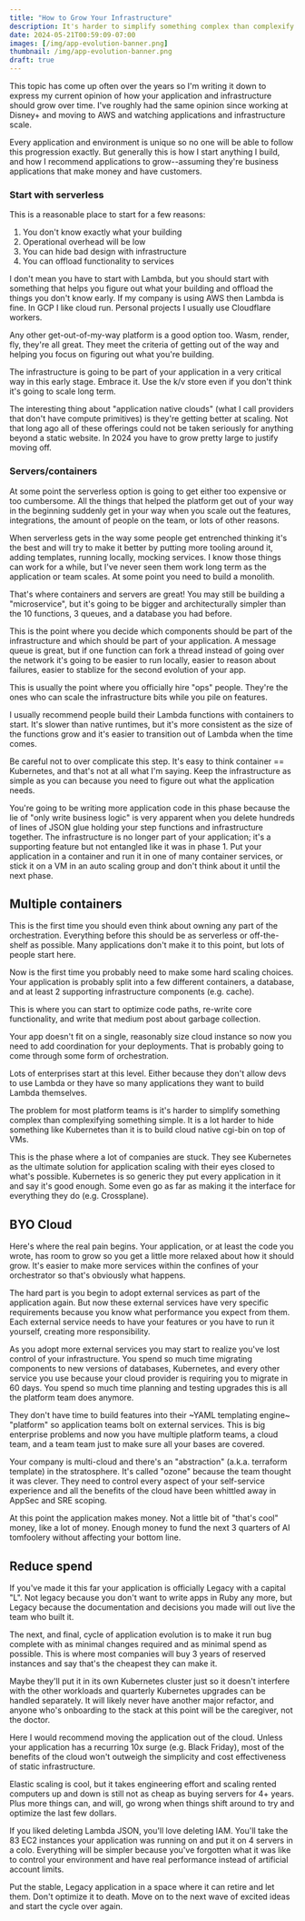 ```yaml
---
title: "How to Grow Your Infrastructure"
description: It's harder to simplify something complex than complexify something simple.
date: 2024-05-21T00:59:09-07:00
images: [/img/app-evolution-banner.png]
thumbnail: /img/app-evolution-banner.png
draft: true
---
```


This topic has come up often over the years so I'm writing it down to express my current opinion of how your application and infrastructure should grow over time.
I've roughly had the same opinion since working at Disney+ and moving to AWS and watching applications and infrastructure scale.

Every application and environment is unique so no one will be able to follow this progression exactly.
But generally this is how I start anything I build, and how I recommend applications to grow--assuming they're business applications that make money and have customers.

### Start with serverless

This is a reasonable place to start for a few reasons:

1. You don't know exactly what your building
1. Operational overhead will be low
1. You can hide bad design with infrastructure
1. You can offload functionality to services

I don't mean you have to start with Lambda, but you should start with something that helps you figure out what your building and offload the things you don't know early.
If my company is using AWS then Lambda is fine.
In GCP I like cloud run.
Personal projects I usually use Cloudflare workers.

Any other get-out-of-my-way platform is a good option too.
Wasm, render, fly, they're all great.
They meet the criteria of getting out of the way and helping you focus on figuring out what you're building.

The infrastructure is going to be part of your application in a very critical way in this early stage.
Embrace it.
Use the k/v store even if you don't think it's going to scale long term.

The interesting thing about "application native clouds" (what I call providers that don't have compute primitives) is they're getting better at scaling.
Not that long ago all of these offerings could not be taken seriously for anything beyond a static website.
In 2024 you have to grow pretty large to justify moving off.

### Servers/containers

At some point the serverless option is going to get either too expensive or too cumbersome.
All the things that helped the platform get out of your way in the beginning suddenly get in your way when you scale out the features, integrations, the amount of people on the team, or lots of other reasons.

When serverless gets in the way some people get entrenched thinking it's the best and will try to make it better by putting more tooling around it, adding templates, running locally, mocking services.
I know those things can work for a while, but I've never seen them work long term as the application or team scales.
At some point you need to build a monolith.

That's where containers and servers are great!
You may still be building a "microservice", but it's going to be bigger and architecturally simpler than the 10 functions, 3 queues, and a database you had before.

This is the point where you decide which components should be part of the infrastructure and which should be part of your application.
A message queue is great, but if one function can fork a thread instead of going over the network it's going to be easier to run locally, easier to reason about failures, easier to stablize for the second evolution of your app.

This is usually the point where you officially hire "ops" people.
They're the ones who can scale the infrastructure bits while you pile on features.

I usually recommend people build their Lambda functions with containers to start.
It's slower than native runtimes, but it's more consistent as the size of the functions grow and it's easier to transition out of Lambda when the time comes.

Be careful not to over complicate this step.
It's easy to think container == Kubernetes, and that's not at all what I'm saying.
Keep the infrastructure as simple as you can because you need to figure out what the application needs.

You're going to be writing more application code in this phase because the lie of "only write business logic" is very apparent when you delete hundreds of lines of JSON glue holding your step functions and infrastructure together.
The infrastructure is no longer part of your application; it's a supporting feature but not entangled like it was in phase 1.
Put your application in a container and run it in one of many container services, or stick it on a VM in an auto scaling group and don't think about it until the next phase.

## Multiple containers

This is the first time you should even think about owning any part of the orchestration.
Everything before this should be as serverless or off-the-shelf as possible.
Many applications don't make it to this point, but lots of people start here.

Now is the first time you probably need to make some hard scaling choices.
Your application is probably split into a few different containers, a database, and at least 2 supporting infrastructure components (e.g. cache).

This is where you can start to optimize code paths, re-write core functionality, and write that medium post about garbage collection.

Your app doesn't fit on a single, reasonably size cloud instance so now you need to add coordination for your deployments.
That is probably going to come through some form of orchestration.

Lots of enterprises start at this level.
Either because they don't allow devs to use Lambda or they have so many applications they want to build Lambda themselves.

The problem for most platform teams is it's harder to simplify something complex than complexifying something simple.
It is a lot harder to hide something like Kubernetes than it is to build cloud native cgi-bin on top of VMs.

This is the phase where a lot of companies are stuck.
They see Kubernetes as the ultimate solution for application scaling with their eyes closed to what's possible.
Kubernetes is so generic they put every application in it and say it's good enough.
Some even go as far as making it the interface for everything they do (e.g. Crossplane).

## BYO Cloud

Here's where the real pain begins.
Your application, or at least the code you wrote, has room to grow so you get a little more relaxed about how it should grow.
It's easier to make more services within the confines of your orchestrator so that's obviously what happens.

The hard part is you begin to adopt external services as part of the application again.
But now these external services have very specific requirements because you know what performance you expect from them.
Each external service needs to have your features or you have to run it yourself, creating more responsibility.

As you adopt more external services you may start to realize you've lost control of your infrastructure.
You spend so much time migrating components to new versions of databases, Kubernetes, and every other service you use because your cloud provider is requiring you to migrate in 60 days.
You spend so much time planning and testing upgrades this is all the platform team does anymore.

They don't have time to build features into their ~YAML templating engine~ "platform" so application teams bolt on external services.
This is big enterprise problems and now you have multiple platform teams, a cloud team, and a team team just to make sure all your bases are covered.

Your company is multi-cloud and there's an "abstraction" (a.k.a. terraform template) in the stratosphere.
It's called "ozone" because the team thought it was clever.
They need to control every aspect of your self-service experience and all the benefits of the cloud have been whittled away in AppSec and SRE scoping.

At this point the application makes money.
Not a little bit of "that's cool" money, like a lot of money.
Enough money to fund the next 3 quarters of AI tomfoolery without affecting your bottom line.

## Reduce spend

If you've made it this far your application is officially Legacy with a capital "L".
Not legacy because you don't want to write apps in Ruby any more, but Legacy because the documentation and decisions you made will out live the team who built it.

The next, and final, cycle of application evolution is to make it run bug complete with as minimal changes required and as minimal spend as possible.
This is where most companies will buy 3 years of reserved instances and say that's the cheapest they can make it.

Maybe they'll put it in its own Kubernetes cluster just so it doesn't interfere with the other workloads and quarterly Kubernetes upgrades can be handled separately.
It will likely never have another major refactor, and anyone who's onboarding to the stack at this point will be the caregiver, not the doctor.

Here I would recommend moving the application out of the cloud.
Unless your application has a recurring 10x surge (e.g. Black Friday), most of the benefits of the cloud won't outweigh the simplicity and cost effectiveness of static infrastructure.

Elastic scaling is cool, but it takes engineering effort and scaling rented computers up and down is still not as cheap as buying servers for 4+ years.
Plus more things can, and will, go wrong when things shift around to try and optimize the last few dollars.

If you liked deleting Lambda JSON, you'll love deleting IAM.
You'll take the 83 EC2 instances your application was running on and put it on 4 servers in a colo.
Everything will be simpler because you've forgotten what it was like to control your environment and have real performance instead of artificial account limits.

Put the stable, Legacy application in a space where it can retire and let them.
Don't optimize it to death.
Move on to the next wave of excited ideas and start the cycle over again.

